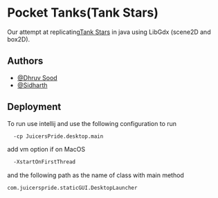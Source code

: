 # Pocket Tanks(Tank Stars)

Our attempt at replicating[Tank Stars](https://apps.apple.com/us/app/tank-stars/id1347123739) in java using
LibGdx (scene2D and box2D). 


## Authors

- [@Dhruv Sood](https://github.com/Dhruv3sood)
- [@Sidharth](https://github.com/Sid7me)


## Deployment

To run use intellij and use the following configuration to run

```bash
  -cp JuicersPride.desktop.main
```

add vm option if on MacOS
```bash
  -XstartOnFirstThread
```
and the following path as the name of class with main method

```bash
com.juicerspride.staticGUI.DesktopLauncher
```

